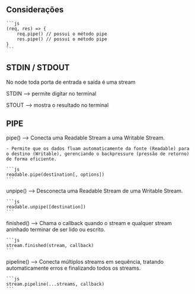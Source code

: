 ## Considerações

    ```js
    (req, res) => {
        req.pipe() // possui o método pipe
        res.pipe() // possui o método pipe
    }
    ```

## STDIN / STDOUT

No node toda porta de entrada e saída é uma stream

STDIN --> permite digitar no terminal

STOUT --> mostra o resultado no terminal

## PIPE

pipe() --> Conecta uma Readable Stream a uma Writable Stream.

    - Permite que os dados fluam automaticamente da fonte (Readable) para o destino (Writable), gerenciando o backpressure (pressão de retorno) de forma eficiente.

    ```js
    readable.pipe(destination[, options])
    ```

unpipe() --> Desconecta uma Readable Stream de uma Writable Stream.

    ```js
    readable.unpipe([destination])
    ```

finished() --> Chama o callback quando o stream e qualquer stream aninhado terminar de ser lido ou escrito.

    ```js
    stream.finished(stream, callback)
    ```

pipeline() --> Conecta múltiplos streams em sequência, tratando automaticamente erros e finalizando todos os streams.

    ```js
    stream.pipeline(...streams, callback)
    ```
